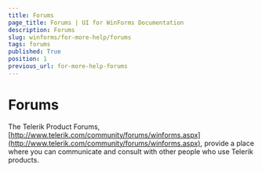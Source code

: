 ```yaml
---
title: Forums
page_title: Forums | UI for WinForms Documentation
description: Forums
slug: winforms/for-more-help/forums
tags: forums
published: True
position: 1
previous_url: for-more-help-forums
---
```


# Forums
The Telerik Product Forums, [http://www.telerik.com/community/forums/winforms.aspx](http://www.telerik.com/community/forums/winforms.aspx), provide a place where you can communicate and consult with other people who use Telerik products.
        

